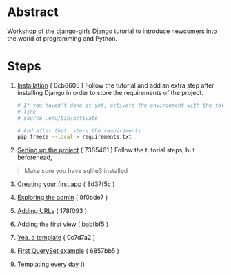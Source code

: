Abstract
========

Workshop of the [django-girls][] Django tutorial to introduce newcomers into
the world of programming and Python.

Steps
=====

1. [Installation][] ( 0cb8605 )
Follow the tutorial and add an extra step after installing Django in order to
store the requirements of the project.
    ```sh
    # If you haven't done it yet, activate the environment with the following
    # line
    # source .env/bin/activate

    # And after that, store the requirements
    pip freeze --local > requirements.txt
    ```
2. [Setting up the project][] ( 7365461 )
Follow the tutorial steps, but beforehead,
> Make sure you have sqlite3 installed

3. [Creating your first app][] ( 8d37f5c )

4. [Exploring the admin][] ( 9f0bde7 )

5. [Adding URLs][] ( 178f093 )

6. [Adding the first view][] ( babfbf5 )

7. [Yea, a template][] ( 0c7d7a2 )

8. [First QuerySet example][] ( 6857bb5 )

9. [Templating every day][] ()


[django-girls]: http://tutorial.djangogirls.org/en/
[Installation]: http://tutorial.djangogirls.org/en/installation/
[Setting up the project]: http://tutorial.djangogirls.org/en/django_start_project/
[Creating your first app]: http://tutorial.djangogirls.org/en/django_models/
[Exploring the admin]: http://tutorial.djangogirls.org/en/django_admin/
[Adding URLs]: http://tutorial.djangogirls.org/en/django_urls/
[Adding the first view]: http://tutorial.djangogirls.org/en/django_views/
[Yea, a template]: http://tutorial.djangogirls.org/en/html/
[First QuerySet example]: http://tutorial.djangogirls.org/en/dynamic_data_in_templates/
[Templating every day]: http://tutorial.djangogirls.org/en/django_templates/
